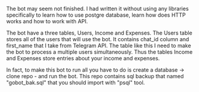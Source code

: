 The bot may seem not finished. I had written it without using any libraries specifically to learn how to use postgre database, learn how does HTTP works and how to work with API.

The bot have a three tables, Users, Income and Expenses. The Users table stores all of the users that will use the bot. It contains chat_id column and first_name that I take from Telegram API. The table like this I need to make the bot to process a multiple users simultaneously. Thus the tables Income and Expenses store entries about your income and expenses.

In fact, to make this bot to run all you have to do is create a database -> clone repo - and run the bot. This repo contains sql backup that named "gobot_bak.sql" that you should import with "psql" tool.
